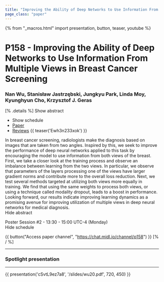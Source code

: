 ```yaml
---
title: "Improving the Ability of Deep Networks to Use Information From Multiple Views in Breast Cancer Screening"
page_class: "paper"
---
```


{% from "_macros.html" import presentation, button, teaser, youtube %}

# P158 - Improving the Ability of Deep Networks to Use Information From Multiple Views in Breast Cancer Screening

### Nan Wu, Stanisław Jastrzębski, Jungkyu Park, Linda Moy, Kyunghyun Cho, Krzysztof J. Geras

[% .details %]
<a class="toggle_visibility" data-selector=".abstract" data-level="3">Show abstract</a>
- <a class="toggle_visibility" data-selector=".schedule" data-level="3">Show schedule</a>
- <a href="https://openreview.net/pdf?id=aD86B9pZ6u">Paper</a>
- <a href="https://openreview.net/forum?id=aD86B9pZ6u">Reviews</a>
{{ teaser('Ewh3n233xok') }}

<p>
    <span class="abstract">
        In breast cancer screening, radiologists make the diagnosis based on images that are taken from two angles. Inspired by this, we seek to improve the performance of deep neural networks applied to this task by encouraging the model to use information from both views of the breast. First, we take a closer look at the training process and observe an imbalance between learning from the two views. In particular, we observe that parameters of the layers processing one of the views have larger gradient norms and contribute more to the overall loss reduction. Next, we test several methods targeted at utilizing both views more equally in training. We find that using the same weights to process both views, or using a technique called modality dropout, leads to a boost in performance. Looking forward, our results indicate improving learning dynamics as a promising avenue for improving utilization of multiple views in deep neural networks for medical diagnosis.
        <br>
        <span class="actions"><a class="toggle_visibility" data-level="2">Hide abstract</a></span>
    </span>
</p>

<p>
    <span class="schedule">
        Poster Session #2  - 13:30 - 15:00 UTC-4 (Monday)
        <br>
        <span class="actions"><a class="toggle_visibility" data-level="2">Hide schedule</a></span>
    </span>
</p>

{{ button("Access paper channel", "https://chat.midl.io/channel/p158") }}
[% / %]

---


### Spotlight presentation

---

{{ presentation('cSvtL9ez7a8', '/slides/wu20.pdf', 720, 450) }}